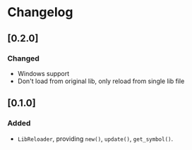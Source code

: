 # Changelog

## [0.2.0]
### Changed
- Windows support
- Don't load from original lib, only reload from single lib file

## [0.1.0]
### Added
- `LibReloader`, providing `new()`, `update()`, `get_symbol()`.
